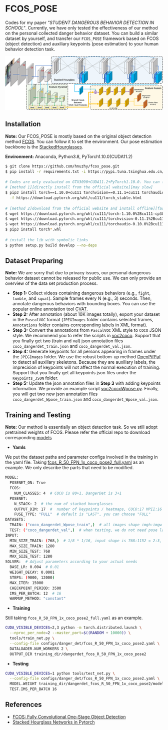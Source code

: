 # FCOS_POSE
Codes for my paper *"STUDENT DANGEROUS BEHAVIOR DETECTION IN SCHOOL"*. Currently, we have only tested the effectiveness of our method on the personal collected danger behavior dataset. You can build a similar dataset by yourself, and transfer our `FCOS_POSE` framework based on FCOS (object detection) and auxiliary keypoints (pose estimation) to your human behavior detection task.

![example1](./materials/network_architecture.png)

## Installation
**Note:** Our FCOS_POSE is mostly based on the original object detection method [FCOS](https://github.com/tianzhi0549/FCOS). You can follow it to set the environment. Our pose estimation backbone is the [StackedHourglasses](https://github.com/princeton-vl/pytorch_stacked_hourglass).

**Environment:** Anaconda, Python3.8, PyTorch1.10.0(CUDA11.2)

``` bash
$ git clone https://github.com/hnuzhy/fcos_pose.git
$ pip install -r requirements.txt -i https://pypi.tuna.tsinghua.edu.cn/simple

# Codes are only evaluated on GTX3090+CUDA11.2+PyTorch1.10.0. You can follow the same config if needed
# [method 1][directly install from the official website][may slow]
$ pip3 install torch==1.10.0+cu111 torchvision==0.11.1+cu111 torchaudio==0.10.0+cu111 \
  -f https://download.pytorch.org/whl/cu111/torch_stable.html
  
# [method 2]download from the official website and install offline][faster]
$ wget https://download.pytorch.org/whl/cu111/torch-1.10.0%2Bcu111-cp38-cp38-linux_x86_64.whl
$ wget https://download.pytorch.org/whl/cu111/torchvision-0.11.1%2Bcu111-cp38-cp38-linux_x86_64.whl
$ wget https://download.pytorch.org/whl/cu111/torchaudio-0.10.0%2Bcu111-cp38-cp38-linux_x86_64.whl
$ pip3 install torch*.whl

# install the lib with symbolic links
$ python setup.py build develop --no-deps
```

## Dataset Preparing

**Note:** We are sorry that due to privacy issues, our personal dangerous behavior dataset cannot be released for public use. We can only provide an overview of the data set production process.

* **Step 1:** Collect videos containing dangerous behaviors (e.g., `fight`, `tumble`, and `squat`). Sample frames every N (e.g., 3) seconds. Then, annotate dangerous behaviors with bounding boxes. You can use the popular online annotation tool [CVAT](https://cvat.org/).
* **Step 2:** After annotation (about 10K images totally), export your dataset in the `PascalVOC` format (`JPEGImages` folder contains selected frames, `Annotations` folder contains corresponding labels in XML format).
* **Step 3:** Convert the annotations from `PascalVOC` XML style to `COCO` JSON style. We recommend you to refer the scripts in [voc2coco](https://github.com/yukkyo/voc2coco). Support that you finally get two (train and val) json annotation files `coco_dangerdet_train.json` and `coco_dangerdet_val.json`.
* **Step 4:** Generate keypoints for all persons appearing in frames under the `JPEGImages` folder. We use the robust bottom-up method [OpenPifPaf](https://github.com/vita-epfl/openpifpaf) to detect all auxiliary skeletons. Because they are auxiliary labels, the imprecision of keypoints will not affect the normal execution of training. Support that you finally get all keypoints json files under the `Keypoints_JSON` folder.
* **Step 5:** Update the json annotation files in **Step 3** with adding keypoints information. We provide an example script [voc2cocoWpose.py](./tools/voc2cocoWpose.py). Finally, you will get two new json annotation files `coco_dangerdet_Wpose_train.json` and `coco_dangerdet_Wpose_val.json`.


## Training and Testing

**Note:** Our method is essentially an object detection task. So we still adopt pretrained weights of FCOS. Please refer the official repo to download corresponding [models](https://github.com/tianzhi0549/FCOS#models)

* **Yamls**

We put the dataset paths and parameter configs involved in the training in the yaml file. Taking [fcos_R_50_FPN_1x_coco_pose2_full.yaml](./configs/danger_det/fcos_R_50_FPN_1x_coco_pose2_full.yaml) as an example. We only describe the parts that need to be modified.
```bash
MODEL:
  POSENET_ON: True
  FCOS:
    NUM_CLASSES: 4  # COCO is 80+1, DangerDet is 3+1
  POSENET:
    N_STACK: 2  # the num of stacked hourglasses
    OUTPUT_DIM: 17  #  number of keypoints / heatmaps, COCO:17 MPII:16
    FUSE_TYPE: "FULL"  # default is "LAST", you can choose "FULL"
DATASETS:
  TRAIN: ("coco_dangerdet_Wpose_train",)  # all images shape imgh:imgw = 1600:2400 = 2:3
  TEST: ("coco_dangerdet_val",)  # when testing, we do not need pose labels
INPUT:
  MIN_SIZE_TRAIN: (768,)  # 1/8 * 1/16, input shape is 768:1152 = 2:3, 768*1/8*1/16 = 6
  MAX_SIZE_TRAIN: 1280
  MIN_SIZE_TEST: 768
  MAX_SIZE_TEST: 1280
SOLVER:  # Adjust parameters according to your actual needs
  BASE_LR: 0.004  # 0.01
  WEIGHT_DECAY: 0.0001
  STEPS: (9000, 12000)
  MAX_ITER: 15000
  CHECKPOINT_PERIOD: 3500
  IMS_PER_BATCH: 12  # 16
  WARMUP_METHOD: "constant"
```

* **Training**

Still taking `fcos_R_50_FPN_1x_coco_pose2_full.yaml` as an example.

```bash
CUDA_VISIBLE_DEVICES=2,3 python -m torch.distributed.launch \
  --nproc_per_node=2 --master_port=$((RANDOM + 10000)) \
  tools/train_net.py \
  --config-file configs/danger_det/fcos_R_50_FPN_1x_coco_pose2.yaml \
  DATALOADER.NUM_WORKERS 2 \
  OUTPUT_DIR training_dir/dangerdet_fcos_R_50_FPN_1x_coco_pose2
```

* **Testing**

```bash
CUDA_VISIBLE_DEVICES=1 python tools/test_net.py \
  --config-file configs/danger_det/fcos_R_50_FPN_1x_coco_pose2.yaml \
  MODEL.WEIGHT training_dir/dangerdet_fcos_R_50_FPN_1x_coco_pose2/model_final.pth \
  TEST.IMS_PER_BATCH 16
```

## References
* [FCOS: Fully Convolutional One-Stage Object Detection](https://github.com/tianzhi0549/FCOS)
* [Stacked Hourglass Networks in Pytorch](https://github.com/princeton-vl/pytorch_stacked_hourglass)
